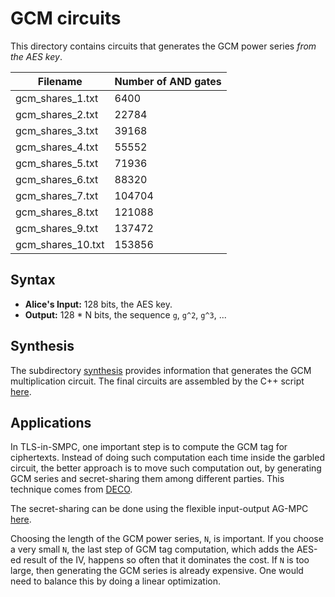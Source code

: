 # GCM circuits

This directory contains circuits that generates the GCM power series _from the AES key_.

| Filename    | Number of AND gates |
| ----------- | ----------- |
| gcm_shares_1.txt | 6400 |
| gcm_shares_2.txt | 22784 |
| gcm_shares_3.txt | 39168 |
| gcm_shares_4.txt | 55552 |
| gcm_shares_5.txt | 71936 |
| gcm_shares_6.txt | 88320 |
| gcm_shares_7.txt | 104704 |
| gcm_shares_8.txt | 121088 |
| gcm_shares_9.txt | 137472 |
| gcm_shares_10.txt | 153856 |

## Syntax

- **Alice's Input:** 128 bits, the AES key. 
- **Output:** 128 * N bits, the sequence `g`, `g^2`, `g^3`, ... 


## Synthesis 

The subdirectory [synthesis](./synthesis) provides information that generates the GCM multiplication circuit. The final circuits are assembled by the C++ script [here](../generator/).

## Applications

In TLS-in-SMPC, one important step is to compute the GCM tag for ciphertexts. Instead of doing such computation each time inside the garbled circuit, the better approach is to move such computation out, by generating GCM series and secret-sharing them among different parties. This technique comes from [DECO](https://www.deco.works/).

The secret-sharing can be done using the flexible input-output AG-MPC [here](https://github.com/n-for-1-auth/emp-agmpc-flex-in-out).

Choosing the length of the GCM power series, `N`, is important. If you choose a very small `N`, the last step of GCM tag computation, which adds the AES-ed result of the IV, happens so often that it dominates the cost. If  `N` is too large, then generating the GCM series is already expensive. One would need to balance this by doing a linear optimization.

